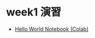 # week1 演習

- [Hello World Notebook (Colab)](https://colab.research.google.com/drive/1KZvZc3TrhwvtKsi12Ull1ZH-pa65XRKJ?usp=sharing)

